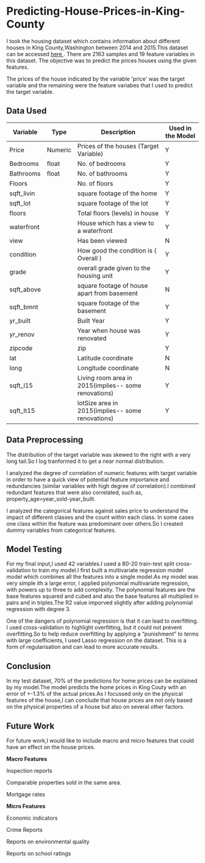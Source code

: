 # Predicting-House-Prices-in-King-County

I took the housing dataset which contains information about different houses in King County,Washington between 2014 and 2015.This dataset can be accessed [here ](https://www.kaggle.com/harlfoxem/housesalesprediction)  .
There are 2163 samples and 19 feature variables in this dataset. The objective was to predict the  prices houses using the given features.

The prices of the house indicated by the variable 'price' was the target variable and the remaining were the feature variabes that I used to predict the target variable.

## Data Used

| Variable |   Type |      Description                                          |      Used in the Model  |
|----------|--------|-----------------------------------------------------------|-------------------------|
| Price    | Numeric|     Prices of the houses  (Target Variable)               |                Y        |
| Bedrooms |  float |      No. of bedrooms                                      |                Y        |
| Bathrooms|  float |     No. of bathrooms                                      |                Y        |
| Floors   |        |      No. of floors                                        |                Y        |
|sqft_livin|        |   square footage of the home                              |                 Y       |
|sqft_lot  |        |    square footage of the lot                              |                 Y       |                
|floors    |        |      Total floors (levels) in house                       |                 Y       |
|waterfront|        |    House which has a view to a waterfront                 |                 Y       |
|view      |        |       Has been viewed                                     |                 N       |               
|condition |        |  How good the condition is ( Overall )                    |                 Y       |
|grade     |        |  overall grade given to the housing unit                  |                   Y     |
|sqft_above|        |  square footage of house apart from basement              |                   N     |
|sqft_bmnt |        | square footage of the basement                            |                   Y     |
|yr_built  |        |  Built Year                                               |                    Y    |
|yr_renov  |        | Year when house was renovated                             |                  Y      |
|zipcode   |        |     zip                                                   |                   Y     |
|lat       |        |      Latitude coordinate                                  |                  N      |
| long     |        |      Longitude coordinate                                 |                   N     |               
|sqft_l15  |        | Living room area in 2015(implies-- some renovations)      |                   Y    |
| sqft_lt15|        |lotSize area in 2015(implies-- some renovations)           |                   Y     |

## Data Preprocessing

The distribution of the target variable was skewed to the right with a very long tail.So I log tranformed it to get a near normal distribution.

I analyzed the degree of correlation of numeric features with target variable in order to have a quick view of potential feature importance and redundancies (similar variables with high degree of correlation).I combined redundant features that were also correlated, such as, property_age=year_sold-year_built.

I analyzed the categorical features against sales price to understand the impact of different classes and the count within each class. In some cases one class within the feature was predominant over others.So I created dummy variables from categorical features. 

## Model Testing

For my final input,I used 42 variables.I used a 80-20 train-test split cross-validation to train my model.I first built a multivariate regression model model which combines all the features into a single model.As my model was very simple ith a large error, I applied polynomial multivariate regression, with powers up to three to add complexity. The polynomial features are the base features squared and cubed and also the base features all multiplied in pairs and in triples.The R2 value imporved slightly after adding polynomial regression with degree 3.

One of the dangers of polynomial regression is that it can lead to overfitting. I used cross-validation to highlight overfitting, but it could not prevent overfitting.So to help reduce overfitting by applying a “punishment” to terms with large coefficients, I used Lasso regression on the dataset. This is a form of regularisation and can lead to more accurate results.

## Conclusion

In my test dataset, 70% of the predictions for home prices can be explained by my model.The model predicts the home prices in King Couty with an error of +-1.3% of the actual prices.As I focussed only on the physical features of the house,I can conclude that house prices are not only based on the physical properties of a house but also on several other factors.

## Future Work

For future work,I would like to include macro and micro features that could have an effect on the house prices.

**Macro Features**

Inspection reports

Comparable properties sold in the same area.

Mortgage rates

**Micro Features**

Economic indicators

Crime Reports

Reports on environmental quality

Reports on school ratings





 
 
